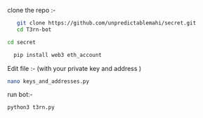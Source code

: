 clone the repo :-
```bash
   git clone https://github.com/unpredictablemahi/secret.git
   cd T3rn-bot
   ```


``` bash
cd secret
 ```


```bash
  pip install web3 eth_account
```

Edit file :- (with your private key and address )
```bash
nano keys_and_addresses.py
```
run bot:-

 ```bash
python3 t3rn.py
```

